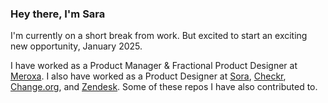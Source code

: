 ### Hey there, I'm Sara 

I'm currently on a short break from work. But excited to start an exciting new opportunity, January 2025. 

I have worked as a Product Manager & Fractional Product Designer at [Meroxa](https://github.com/meroxa). I also have worked as a Product Designer at [Sora](https://github.com/soradotco), [Checkr](https://github.com/checkr), [Change.org](https://github.com/change), and [Zendesk](https://github.com/zendesk). Some of these repos I have also contributed to.
